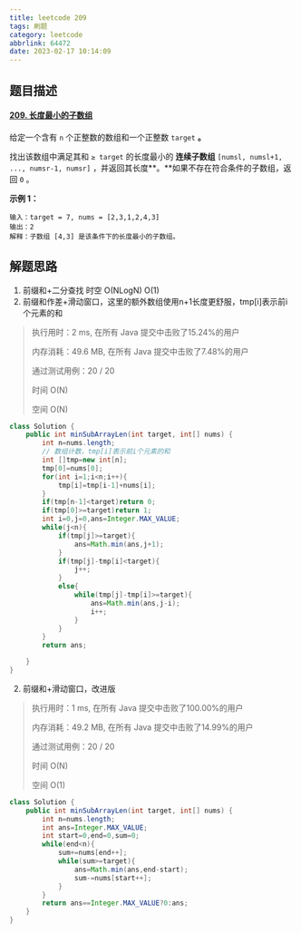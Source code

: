 ```yaml
---
title: leetcode 209
tags: 刷题
category: leetcode
abbrlink: 64472
date: 2023-02-17 10:14:09
---
```


## 题目描述

#### [209. 长度最小的子数组](https://leetcode.cn/problems/minimum-size-subarray-sum/)



给定一个含有 `n` 个正整数的数组和一个正整数 `target` **。**

找出该数组中满足其和 `≥ target` 的长度最小的 **连续子数组** `[numsl, numsl+1, ..., numsr-1, numsr]` ，并返回其长度**。**如果不存在符合条件的子数组，返回 `0` 。

 

**示例 1：**

```
输入：target = 7, nums = [2,3,1,2,4,3]
输出：2
解释：子数组 [4,3] 是该条件下的长度最小的子数组。
```



## 解题思路

1. 前缀和+二分查找 时空 O(NLogN) O(1)
2. 前缀和作差+滑动窗口，这里的额外数组使用n+1长度更舒服，tmp[i]表示前i个元素的和

> 执行用时：2 ms, 在所有 Java 提交中击败了15.24%的用户
>
> 内存消耗：49.6 MB, 在所有 Java 提交中击败了7.48%的用户
>
> 通过测试用例：20 / 20
>
> 时间 O(N)
>
> 空间 O(N)

```java
class Solution {
    public int minSubArrayLen(int target, int[] nums) {
        int n=nums.length;
        // 数组计数，tmp[i]表示前i个元素的和
        int []tmp=new int[n];
        tmp[0]=nums[0];
        for(int i=1;i<n;i++){
            tmp[i]=tmp[i-1]+nums[i];
        }
        if(tmp[n-1]<target)return 0;
        if(tmp[0]>=target)return 1;
        int i=0,j=0,ans=Integer.MAX_VALUE;
        while(j<n){
            if(tmp[j]>=target){
                ans=Math.min(ans,j+1);
            }
            if(tmp[j]-tmp[i]<target){
                j++;
            }
            else{
                while(tmp[j]-tmp[i]>=target){
                    ans=Math.min(ans,j-i);
                    i++;
                }
            }
        }
        return ans;

    }
}
```

2. 前缀和+滑动窗口，改进版

> 执行用时：1 ms, 在所有 Java 提交中击败了100.00%的用户
>
> 内存消耗：49.2 MB, 在所有 Java 提交中击败了14.99%的用户
>
> 通过测试用例：20 / 20
>
> 时间 O(N)
>
> 空间 O(1)

```java
class Solution {
    public int minSubArrayLen(int target, int[] nums) {
        int n=nums.length;
        int ans=Integer.MAX_VALUE;
        int start=0,end=0,sum=0;
        while(end<n){
            sum+=nums[end++];
            while(sum>=target){
                ans=Math.min(ans,end-start);
                sum-=nums[start++];
            }
        }
        return ans==Integer.MAX_VALUE?0:ans;
    }
}
```


